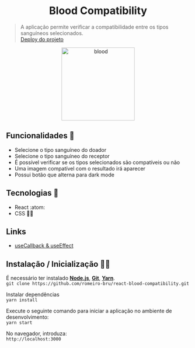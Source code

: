 <h1 align="center">Blood Compatibility</h1>

> A aplicação permite verificar a compatibilidade entre os tipos sanguíneos selecionados.
> <br>
>[Deploy do projeto](https://react-blood-compatibility.netlify.app/)

<p  align="center">
<img  src="https://media.giphy.com/media/o7pE8mgznYZws/giphy.gif"  height="200" alt="blood">
</p>

## Funcionalidades :space_invader: 
* Selecione o tipo sanguíneo do doador 
* Selecione o tipo sanguíneo do receptor 
* É possível verificar se os tipos selecionados são compatíveis ou não
* Uma imagem compatível com o resultado irá aparecer 
* Possui botão que alterna para dark mode

## Tecnologias :mag_right:
* React :atom:
* CSS :nail_care::sparkles:

## Links
* [useCallback & useEffect](https://infinitypaul.medium.com/reactjs-useeffect-usecallback-simplified-91e69fb0e7a3)

## Instalação / Inicialização 👨‍🏭

É necessário ter instalado <strong>[Node.js](https://nodejs.org/en/download/)</strong>, 
                           <strong>[Git](https://git-scm.com/downloads)</strong>, 
                           <strong>[Yarn](https://yarnpkg.com/)</strong>.
<br>
```git clone https://github.com/romeiro-bru/react-blood-compatibility.git```

Instalar dependências
<br>
```yarn install```

Execute o seguinte comando para iniciar a aplicação no ambiente de desenvolvimento:
<br>
```yarn start```
<br>

No navegador, introduza:
<br>
```http://localhost:3000```
